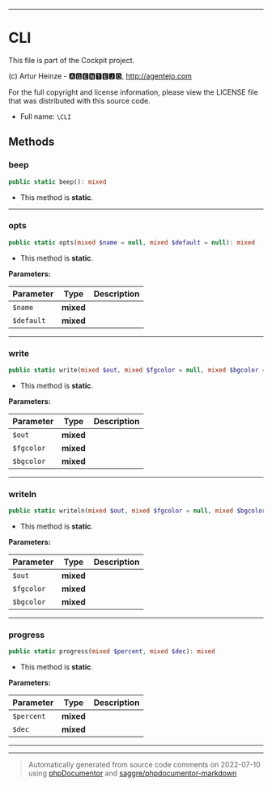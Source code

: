 ***

# CLI

This file is part of the Cockpit project.

(c) Artur Heinze - 🅰🅶🅴🅽🆃🅴🅹🅾, http://agentejo.com

For the full copyright and license information, please view the LICENSE
file that was distributed with this source code.

* Full name: `\CLI`




## Methods


### beep



```php
public static beep(): mixed
```



* This method is **static**.







***

### opts



```php
public static opts(mixed $name = null, mixed $default = null): mixed
```



* This method is **static**.




**Parameters:**

| Parameter | Type | Description |
|-----------|------|-------------|
| `$name` | **mixed** |  |
| `$default` | **mixed** |  |




***

### write



```php
public static write(mixed $out, mixed $fgcolor = null, mixed $bgcolor = null): mixed
```



* This method is **static**.




**Parameters:**

| Parameter | Type | Description |
|-----------|------|-------------|
| `$out` | **mixed** |  |
| `$fgcolor` | **mixed** |  |
| `$bgcolor` | **mixed** |  |




***

### writeln



```php
public static writeln(mixed $out, mixed $fgcolor = null, mixed $bgcolor = null): mixed
```



* This method is **static**.




**Parameters:**

| Parameter | Type | Description |
|-----------|------|-------------|
| `$out` | **mixed** |  |
| `$fgcolor` | **mixed** |  |
| `$bgcolor` | **mixed** |  |




***

### progress



```php
public static progress(mixed $percent, mixed $dec): mixed
```



* This method is **static**.




**Parameters:**

| Parameter | Type | Description |
|-----------|------|-------------|
| `$percent` | **mixed** |  |
| `$dec` | **mixed** |  |




***


***
> Automatically generated from source code comments on 2022-07-10 using [phpDocumentor](http://www.phpdoc.org/) and [saggre/phpdocumentor-markdown](https://github.com/Saggre/phpDocumentor-markdown)
